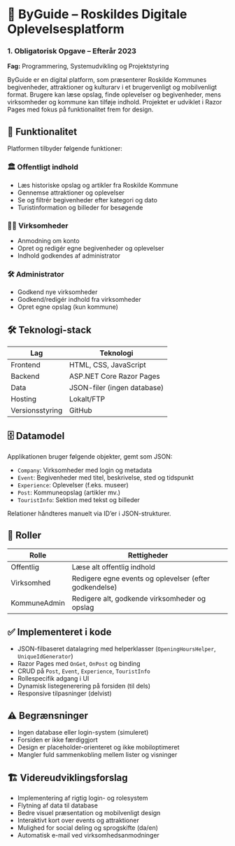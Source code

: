 # 🧭 ByGuide – Roskildes Digitale Oplevelsesplatform

### 1. Obligatorisk Opgave – Efterår 2023 
**Fag:** Programmering, Systemudvikling og Projektstyring

ByGuide er en digital platform, som præsenterer Roskilde Kommunes begivenheder, attraktioner og kulturarv i et brugervenligt og mobilvenligt format. Brugere kan læse opslag, finde oplevelser og begivenheder, mens virksomheder og kommune kan tilføje indhold. Projektet er udviklet i Razor Pages med fokus på funktionalitet frem for design.

## 🧩 Funktionalitet

Platformen tilbyder følgende funktioner:

### 🏛️ Offentligt indhold
- Læs historiske opslag og artikler fra Roskilde Kommune
- Gennemse attraktioner og oplevelser
- Se og filtrér begivenheder efter kategori og dato
- Turistinformation og billeder for besøgende

### 🧑‍💼 Virksomheder
- Anmodning om konto
- Opret og redigér egne begivenheder og oplevelser
- Indhold godkendes af administrator

### 🛠️ Administrator
- Godkend nye virksomheder
- Godkend/redigér indhold fra virksomheder
- Opret egne opslag (kun kommune)

## 🛠️ Teknologi-stack

| Lag        | Teknologi                |
|------------|--------------------------|
| Frontend   | HTML, CSS, JavaScript    |
| Backend    | ASP.NET Core Razor Pages |
| Data       | JSON-filer (ingen database) |
| Hosting    | Lokalt/FTP               |
| Versionsstyring | GitHub              |

## 🗄️ Datamodel

Applikationen bruger følgende objekter, gemt som JSON:

- `Company`: Virksomheder med login og metadata
- `Event`: Begivenheder med titel, beskrivelse, sted og tidspunkt
- `Experience`: Oplevelser (f.eks. museer)
- `Post`: Kommuneopslag (artikler mv.)
- `TouristInfo`: Sektion med tekst og billeder

Relationer håndteres manuelt via ID’er i JSON-strukturer.

## 🧾 Roller

| Rolle         | Rettigheder                                          |
|---------------|------------------------------------------------------|
| Offentlig     | Læse alt offentlig indhold                           |
| Virksomhed    | Redigere egne events og oplevelser (efter godkendelse) |
| KommuneAdmin  | Redigere alt, godkende virksomheder og opslag        |

## ✅ Implementeret i kode

- JSON-filbaseret datalagring med helperklasser (`OpeningHoursHelper`, `UniqueIdGenerator`)
- Razor Pages med `OnGet`, `OnPost` og binding
- CRUD på `Post`, `Event`, `Experience`, `TouristInfo`
- Rollespecifik adgang i UI
- Dynamisk listegenerering på forsiden (til dels)
- Responsive tilpasninger (delvist)

## ⚠️ Begrænsninger

- Ingen database eller login-system (simuleret)
- Forsiden er ikke færdiggjort
- Design er placeholder-orienteret og ikke mobiloptimeret
- Mangler fuld sammenkobling mellem lister og visninger

## 🏗️ Videreudviklingsforslag

- Implementering af rigtig login- og rolesystem
- Flytning af data til database
- Bedre visuel præsentation og mobilvenligt design
- Interaktivt kort over events og attraktioner
- Mulighed for social deling og sprogskifte (da/en)
- Automatisk e-mail ved virksomhedsanmodninger
